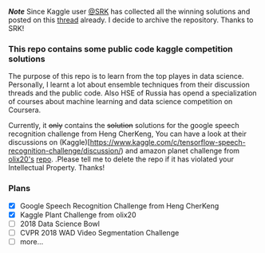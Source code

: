 ***Note*** Since Kaggle user [@SRK](https://www.kaggle.com/sudalairajkumar/) has collected all the winning solutions and posted on this [thread](https://www.kaggle.com/sudalairajkumar/winning-solutions-of-kaggle-competitions) already. I decide to archive the repository. Thanks to SRK!
### This repo contains some public code kaggle competition solutions

The purpose of this repo is to learn from the top playes in data science. Personally, I learnt a lot about ensemble techniques
from their discussion threads and the public code. Also HSE of Russia has opend a specialization of courses about machine learning
and data science competition on Coursera. 

Currently, it ~~only~~ contains the ~~solution~~ solutions for the google speech recognition challenge from Heng CherKeng, 
You can have a look at their discussions on (Kaggle)[https://www.kaggle.com/c/tensorflow-speech-recognition-challenge/discussion/)
and amazon planet challenge from [olix20's](https://medium.com/@mdoliya) [repo](https://github.com/olix20/kaggle-planet).
.Please tell me to delete the repo if it has violated your Intellectual Property. Thanks!

### Plans
- [x] Google Speech Recognition Challenge from Heng CherKeng
- [x] Kaggle Plant Challenge from olix20
- [ ] 2018 Data Science Bowl 
- [ ] CVPR 2018 WAD Video Segmentation Challenge
- [ ] more...

